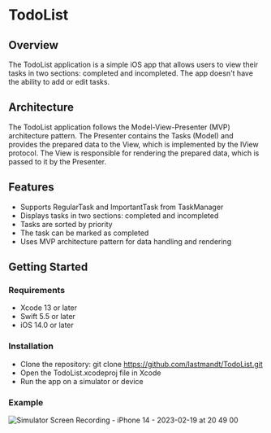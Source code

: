 # TodoList

## Overview
The TodoList application is a simple iOS app that allows users to view their tasks in two sections: completed and incompleted. 
The app doesn't have the ability to add or edit tasks.

## Architecture
The TodoList application follows the Model-View-Presenter (MVP) architecture pattern. 
The Presenter contains the Tasks (Model) and provides the prepared data to the View, which is implemented by the IView protocol. 
The View is responsible for rendering the prepared data, which is passed to it by the Presenter. 

## Features
- Supports RegularTask and ImportantTask from TaskManager
- Displays tasks in two sections: completed and incompleted
- Tasks are sorted by priority
- The task can be marked as completed
- Uses MVP architecture pattern for data handling and rendering


## Getting Started

### Requirements
- Xcode 13 or later
- Swift 5.5 or later
- iOS 14.0 or later

### Installation
- Clone the repository: git clone https://github.com/lastmandt/TodoList.git
- Open the TodoList.xcodeproj file in Xcode
- Run the app on a simulator or device

### Example
![Simulator Screen Recording - iPhone 14 - 2023-02-19 at 20 49 00](https://user-images.githubusercontent.com/26027427/219962331-8e0f862a-27dd-4ebe-8e57-18c8bb2a3e51.gif)
